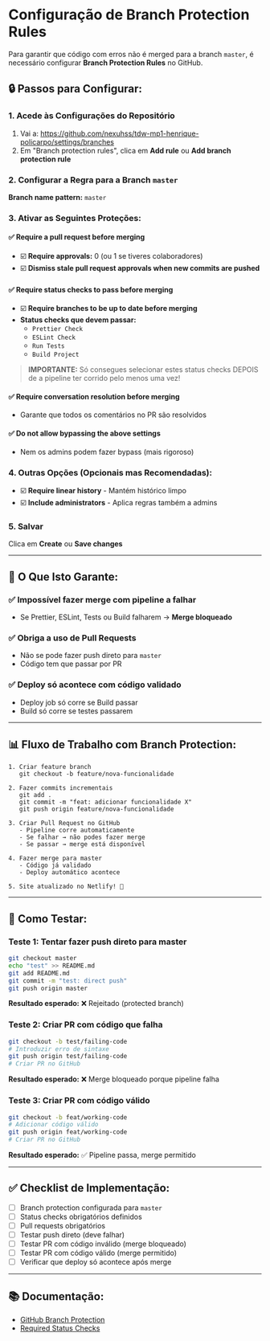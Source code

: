 # Configuração de Branch Protection Rules

Para garantir que código com erros não é merged para a branch `master`, é necessário configurar **Branch Protection Rules** no GitHub.

## 🔒 Passos para Configurar:

### 1. Acede às Configurações do Repositório

1. Vai a: https://github.com/nexuhss/tdw-mp1-henrique-policarpo/settings/branches
2. Em "Branch protection rules", clica em **Add rule** ou **Add branch protection rule**

### 2. Configurar a Regra para a Branch `master`

**Branch name pattern:** `master`

### 3. Ativar as Seguintes Proteções:

#### ✅ Require a pull request before merging

- ☑️ **Require approvals:** 0 (ou 1 se tiveres colaboradores)
- ☑️ **Dismiss stale pull request approvals when new commits are pushed**

#### ✅ Require status checks to pass before merging

- ☑️ **Require branches to be up to date before merging**
- **Status checks que devem passar:**
  - `Prettier Check`
  - `ESLint Check`
  - `Run Tests`
  - `Build Project`

> **IMPORTANTE:** Só consegues selecionar estes status checks DEPOIS de a pipeline ter corrido pelo menos uma vez!

#### ✅ Require conversation resolution before merging

- Garante que todos os comentários no PR são resolvidos

#### ✅ Do not allow bypassing the above settings

- Nem os admins podem fazer bypass (mais rigoroso)

### 4. Outras Opções (Opcionais mas Recomendadas):

- ☑️ **Require linear history** - Mantém histórico limpo
- ☑️ **Include administrators** - Aplica regras também a admins

### 5. Salvar

Clica em **Create** ou **Save changes**

---

## 🎯 O Que Isto Garante:

### ✅ **Impossível fazer merge com pipeline a falhar**

- Se Prettier, ESLint, Tests ou Build falharem → **Merge bloqueado**

### ✅ **Obriga a uso de Pull Requests**

- Não se pode fazer push direto para `master`
- Código tem que passar por PR

### ✅ **Deploy só acontece com código validado**

- Deploy job só corre se Build passar
- Build só corre se testes passarem

---

## 📊 Fluxo de Trabalho com Branch Protection:

```
1. Criar feature branch
   git checkout -b feature/nova-funcionalidade

2. Fazer commits incrementais
   git add .
   git commit -m "feat: adicionar funcionalidade X"
   git push origin feature/nova-funcionalidade

3. Criar Pull Request no GitHub
   - Pipeline corre automaticamente
   - Se falhar → não podes fazer merge
   - Se passar → merge está disponível

4. Fazer merge para master
   - Código já validado
   - Deploy automático acontece

5. Site atualizado no Netlify! 🎉
```

---

## 🧪 Como Testar:

### Teste 1: Tentar fazer push direto para master

```bash
git checkout master
echo "test" >> README.md
git add README.md
git commit -m "test: direct push"
git push origin master
```

**Resultado esperado:** ❌ Rejeitado (protected branch)

### Teste 2: Criar PR com código que falha

```bash
git checkout -b test/failing-code
# Introduzir erro de sintaxe
git push origin test/failing-code
# Criar PR no GitHub
```

**Resultado esperado:** ❌ Merge bloqueado porque pipeline falha

### Teste 3: Criar PR com código válido

```bash
git checkout -b feat/working-code
# Adicionar código válido
git push origin feat/working-code
# Criar PR no GitHub
```

**Resultado esperado:** ✅ Pipeline passa, merge permitido

---

## ✅ Checklist de Implementação:

- [ ] Branch protection configurada para `master`
- [ ] Status checks obrigatórios definidos
- [ ] Pull requests obrigatórios
- [ ] Testar push direto (deve falhar)
- [ ] Testar PR com código inválido (merge bloqueado)
- [ ] Testar PR com código válido (merge permitido)
- [ ] Verificar que deploy só acontece após merge

---

## 📚 Documentação:

- [GitHub Branch Protection](https://docs.github.com/en/repositories/configuring-branches-and-merges-in-your-repository/managing-protected-branches/about-protected-branches)
- [Required Status Checks](https://docs.github.com/en/repositories/configuring-branches-and-merges-in-your-repository/managing-protected-branches/about-protected-branches#require-status-checks-before-merging)
